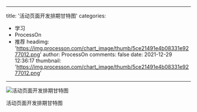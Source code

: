
---
title: '活动页面开发排期甘特图'
categories: 
 - 学习
 - ProcessOn
 - 推荐
headimg: 'https://img.processon.com/chart_image/thumb/5ce21491e4b08331e9277012.png'
author: ProcessOn
comments: false
date: 2021-12-29 12:36:17
thumbnail: 'https://img.processon.com/chart_image/thumb/5ce21491e4b08331e9277012.png'
---

<div>   
<img class="thumb" alt="活动页面开发排期甘特图" src="https://img.processon.com/chart_image/thumb/5ce21491e4b08331e9277012.png" referrerpolicy="no-referrer">
<p>活动页面开发排期甘特图</p>  
</div>
            